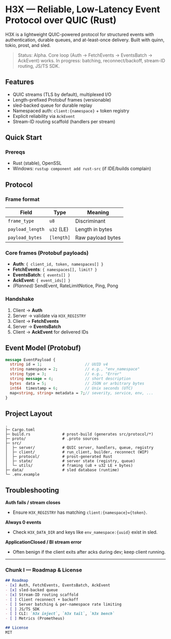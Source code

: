 # H3X — Reliable, Low-Latency Event Protocol over QUIC (Rust)

H3X is a lightweight QUIC-powered protocol for structured events with authentication, durable queues, and at-least-once delivery. Built with quinn, tokio, prost, and sled.

> Status: Alpha. Core loop (Auth → FetchEvents → EventsBatch → AckEvent) works. In progress: batching, reconnect/backoff, stream-ID routing, JS/TS SDK.

## Features
- QUIC streams (TLS by default), multiplexed I/O
- Length-prefixed Protobuf frames (versionable)
- sled-backed queue for durable replay
- Namespaced auth: `client:{namespace}` + token registry
- Explicit reliability via `AckEvent`
- Stream-ID routing scaffold (handlers per stream)

## Quick Start

### Prereqs
- Rust (stable), OpenSSL
- Windows: `rustup component add rust-src` (if IDE/builds complain)

## Protocol

### Frame format
| Field           | Type        | Meaning            |
|-----------------|-------------|--------------------|
| `frame_type`    | `u8`        | Discriminant       |
| `payload_length`| `u32` (LE)  | Length in bytes    |
| `payload_bytes` | `[length]`  | Raw payload bytes  |

### Core frames (Protobuf payloads)
- **Auth**: `{ client_id, token, namespaces[] }`
- **FetchEvents**: `{ namespaces[], limit? }`
- **EventsBatch**: `{ events[] }`
- **AckEvent**: `{ event_ids[] }`
- *(Planned)* SendEvent, RateLimitNotice, Ping, Pong

### Handshake
1. Client → **Auth**
2. Server → validate via `H3X_REGISTRY`
3. Client → **FetchEvents**
4. Server → **EventsBatch**
5. Client → **AckEvent** for delivered IDs

## Event Model (Protobuf)
```proto
message EventPayload {
  string id = 1;                   // UUID v4
  string namespace = 2;            // e.g., "env_namespace"
  string type = 3;                 // e.g., "Error"
  string message = 4;              // short description
  bytes  data = 5;                 // JSON or arbitrary bytes
  int64  timestamp = 6;            // Unix seconds (UTC)
  map<string, string> metadata = 7;// severity, service, env, ...
}
```
## Project Layout
```text
.
├─ Cargo.toml
├─ build.rs              # prost-build (generates src/protocol/*)
├─ proto/                # .proto sources
├─ src/
│  ├─ server/            # QUIC server, handlers, queue, registry
│  ├─ client/            # run_client, builder, reconnect (WIP)
│  ├─ protocol/          # prost-generated Rust
│  ├─ state/             # server state (registry, queue)
│  └─ utils/             # framing (u8 + u32 LE + bytes)
├─ data/                 # sled database (runtime)
└─ .env.example
```

## Troubleshooting

**Auth fails / stream closes**
- Ensure `H3X_REGISTRY` has matching `client:{namespace}={token}`.

**Always 0 events**
- Check `H3X_DATA_DIR` and keys like `env_namespace:{uuid}` exist in sled.

**ApplicationClosed / BI stream error**
- Often benign if the client exits after acks during dev; keep client running.


---

### Chunk I — Roadmap & License
```markdown
## Roadmap
- [x] Auth, FetchEvents, EventsBatch, AckEvent
- [x] sled-backed queue
- [x] Stream-ID routing scaffold
- [ ] Client reconnect + backoff
- [ ] Server batching & per-namespace rate limiting
- [ ] JS/TS SDK
- [ ] CLI: `h3x inject`, `h3x tail`, `h3x bench`
- [ ] Metrics (Prometheus)

## License
MIT
